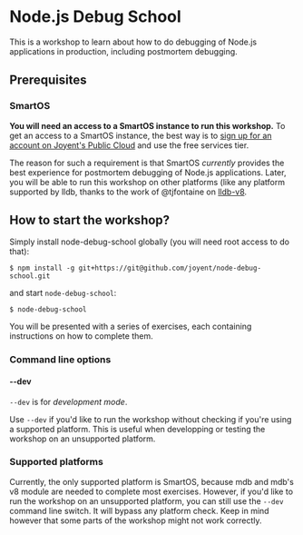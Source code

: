 # Node.js Debug School

This is a workshop to learn about how to do debugging of Node.js applications
in production, including postmortem debugging.

## Prerequisites

### SmartOS

__You will need an access to a SmartOS instance to run this workshop.__ To get
an access to a SmartOS instance, the best way is to [sign up for an account on
Joyent's Public Cloud](https://my.joyent.com/landing/signup/701800000015N22)
and use the free services tier.

The reason for such a requirement is that SmartOS _currently_ provides the
best experience for postmortem debugging of Node.js applications. Later, you
will be able to run this workshop on other platforms (like any platform
supported by lldb, thanks to the work of @tjfontaine on
[lldb-v8](https://github.com/tjfontaine/lldb-v8).

## How to start the workshop?

Simply install node-debug-school globally (you will need root access to do that):
```
$ npm install -g git+https://git@github.com/joyent/node-debug-school.git
```
and start `node-debug-school`:
```
$ node-debug-school
```

You will be presented with a series of exercises, each containing instructions
on how to complete them.

### Command line options

#### --dev

`--dev` is for _development mode_.

Use `--dev` if you'd like to run the workshop without checking if you're using
a supported platform. This is useful when developping or testing the workshop
on an unsupported platform.

### Supported platforms

Currently, the only supported platform is SmartOS, because mdb and mdb's v8
module are needed to complete most exercises. However, if you'd like to run
the workshop on an unsupported platform, you can still use the `--dev` command
line switch. It will bypass any platform check. Keep in mind however that some
parts of the workshop might not work correctly.

